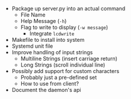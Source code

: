  - Package up server.py into an actual command
	 - File Name
	 - Help Message (`-h`)
	 - Flag to write to display (`-w message`)
		 - Integrate `lcdwrite`
 - Makefile to install into system
 - Systemd unit file
 - Improve handling of input strings
	 - Multiline Strings (insert carriage return)
	 - Long Strings (scroll individual line)
 - Possibly add support for custom characters
	 - Probably just a pre-defined set
	 - How to use from client?
 - Document the daemon's api
